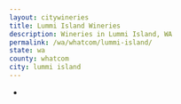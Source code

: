 ```yaml
---
layout: citywineries
title: Lummi Island Wineries
description: Wineries in Lummi Island, WA
permalink: /wa/whatcom/lummi-island/
state: wa
county: whatcom
city: lummi island
---
```

-

